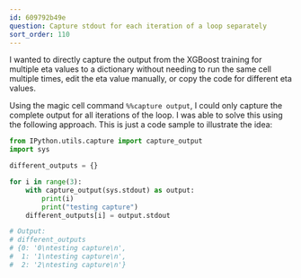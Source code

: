 ```yaml
---
id: 609792b49e
question: Capture stdout for each iteration of a loop separately
sort_order: 110
---
```


I wanted to directly capture the output from the XGBoost training for multiple eta values to a dictionary without needing to run the same cell multiple times, edit the eta value manually, or copy the code for different eta values.

Using the magic cell command `%%capture output`, I could only capture the complete output for all iterations of the loop. I was able to solve this using the following approach. This is just a code sample to illustrate the idea:

```python
from IPython.utils.capture import capture_output
import sys

different_outputs = {}

for i in range(3):
    with capture_output(sys.stdout) as output:
        print(i)
        print("testing capture")
    different_outputs[i] = output.stdout

# Output:
# different_outputs
# {0: '0\ntesting capture\n',
#  1: '1\ntesting capture\n',
#  2: '2\ntesting capture\n'}
```
